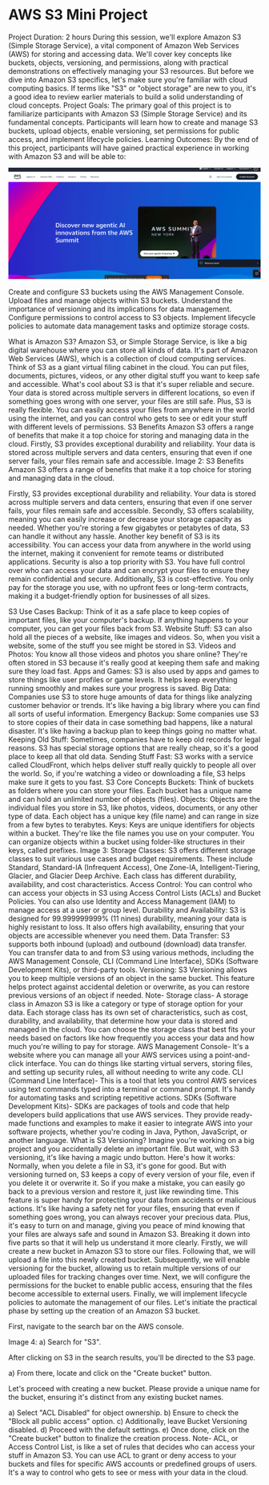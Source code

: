 # AWS S3 Mini Project
Project Duration: 2 hours
During this session, we'll explore Amazon S3 (Simple Storage Service), a vital component of Amazon Web Services (AWS) for storing and accessing data. We'll cover key concepts like buckets, objects, versioning, and permissions, along with practical demonstrations on effectively managing your S3 resources.
But before we dive into Amazon S3 specifics, let's make sure you're familiar with cloud computing basics. If terms like "S3" or "object storage" are new to you, it's a good idea to review earlier materials to build a solid understanding of cloud concepts.
Project Goals:
The primary goal of this project is to familiarize participants with Amazon S3 (Simple Storage Service) and its fundamental concepts. Participants will learn how to create and manage S3 buckets, upload objects, enable versioning, set permissions for public access, and implement lifecycle policies.
Learning Outcomes:
By the end of this project, participants will have gained practical experience in working with Amazon S3 and will be able to:

![alt text](image.png)

Create and configure S3 buckets using the AWS Management Console.
Upload files and manage objects within S3 buckets.
Understand the importance of versioning and its implications for data management.
Configure permissions to control access to S3 objects.
Implement lifecycle policies to automate data management tasks and optimize storage costs.

What is Amazon S3?
Amazon S3, or Simple Storage Service, is like a big digital warehouse where you can store all kinds of data. It's part of Amazon Web Services (AWS), which is a collection of cloud computing services.
Think of S3 as a giant virtual filing cabinet in the cloud. You can put files, documents, pictures, videos, or any other digital stuff you want to keep safe and accessible.
What's cool about S3 is that it's super reliable and secure. Your data is stored across multiple servers in different locations, so even if something goes wrong with one server, your files are still safe.
Plus, S3 is really flexible. You can easily access your files from anywhere in the world using the internet, and you can control who gets to see or edit your stuff with different levels of permissions.
S3 Benefits
Amazon S3 offers a range of benefits that make it a top choice for storing and managing data in the cloud.
Firstly, S3 provides exceptional durability and reliability. Your data is stored across multiple servers and data centers, ensuring that even if one server fails, your files remain safe and accessible.
Image 2:
S3 Benefits
Amazon S3 offers a range of benefits that make it a top choice for storing and managing data in the cloud.

Firstly, S3 provides exceptional durability and reliability. Your data is stored across multiple servers and data centers, ensuring that even if one server fails, your files remain safe and accessible.
Secondly, S3 offers scalability, meaning you can easily increase or decrease your storage capacity as needed. Whether you're storing a few gigabytes or petabytes of data, S3 can handle it without any hassle.
Another key benefit of S3 is its accessibility. You can access your data from anywhere in the world using the internet, making it convenient for remote teams or distributed applications.
Security is also a top priority with S3. You have full control over who can access your data and can encrypt your files to ensure they remain confidential and secure.
Additionally, S3 is cost-effective. You only pay for the storage you use, with no upfront fees or long-term contracts, making it a budget-friendly option for businesses of all sizes.

S3 Use Cases
Backup: Think of it as a safe place to keep copies of important files, like your computer's backup. If anything happens to your computer, you can get your files back from S3.
Website Stuff: S3 can also hold all the pieces of a website, like images and videos. So, when you visit a website, some of the stuff you see might be stored in S3.
Videos and Photos: You know all those videos and photos you share online? They're often stored in S3 because it's really good at keeping them safe and making sure they load fast.
Apps and Games: S3 is also used by apps and games to store things like user profiles or game levels. It helps keep everything running smoothly and makes sure your progress is saved.
Big Data: Companies use S3 to store huge amounts of data for things like analyzing customer behavior or trends. It's like having a big library where you can find all sorts of useful information.
Emergency Backup: Some companies use S3 to store copies of their data in case something bad happens, like a natural disaster. It's like having a backup plan to keep things going no matter what. Keeping Old Stuff: Sometimes, companies have to keep old records for legal reasons. S3 has special storage options that are really cheap, so it's a good place to keep all that old data.
Sending Stuff Fast: S3 works with a service called CloudFront, which helps deliver stuff really quickly to people all over the world. So, if you're watching a video or downloading a file, S3 helps make sure it gets to you fast.
S3 Core Concepts
Buckets: Think of buckets as folders where you can store your files. Each bucket has a unique name and can hold an unlimited number of objects (files).
Objects: Objects are the individual files you store in S3, like photos, videos, documents, or any other type of data. Each object has a unique key (file name) and can range in size from a few bytes to terabytes.
Keys: Keys are unique identifiers for objects within a bucket. They're like the file names you use on your computer. You can organize objects within a bucket using folder-like structures in their keys, called prefixes.
Image 3:
Storage Classes: S3 offers different storage classes to suit various use cases and budget requirements. These include Standard, Standard-IA (Infrequent Access), One Zone-IA, Intelligent-Tiering, Glacier, and Glacier Deep Archive. Each class has different durability, availability, and cost characteristics.
Access Control: You can control who can access your objects in S3 using Access Control Lists (ACLs) and Bucket Policies. You can also use Identity and Access Management (IAM) to manage access at a user or group level.
Durability and Availability: S3 is designed for 99.999999999% (11 nines) durability, meaning your data is highly resistant to loss. It also offers high availability, ensuring that your objects are accessible whenever you need them.
Data Transfer: S3 supports both inbound (upload) and outbound (download) data transfer. You can transfer data to and from S3 using various methods, including the AWS Management Console, CLI (Command Line Interface), SDKs (Software Development Kits), or third-party tools.
Versioning: S3 Versioning allows you to keep multiple versions of an object in the same bucket. This feature helps protect against accidental deletion or overwrite, as you can restore previous versions of an object if needed.
Note-
Storage class- A storage class in Amazon S3 is like a category or type of storage option for your data. Each storage class has its own set of characteristics, such as cost, durability, and availability, that determine how your data is stored and managed in the cloud. You can choose the storage class that best fits your needs based on factors like how frequently you access your data and how much you're willing to pay for storage.
AWS Management Console- It's a website where you can manage all your AWS services using a point-and-click interface. You can do things like starting virtual servers, storing files, and setting up security rules, all without needing to write any code.
CLI (Command Line Interface)- This is a tool that lets you control AWS services using text commands typed into a terminal or command prompt. It's handy for automating tasks and scripting repetitive actions.
SDKs (Software Development Kits)- SDKs are packages of tools and code that help developers build applications that use AWS services. They provide ready-made functions and examples to make it easier to integrate AWS into your software projects, whether you're coding in Java, Python, JavaScript, or another language.
What is S3 Versioning?
Imagine you're working on a big project and you accidentally delete an important file. But wait, with S3 versioning, it's like having a magic undo button.
Here's how it works: Normally, when you delete a file in S3, it's gone for good. But with versioning turned on, S3 keeps a copy of every version of your file, even if you delete it or overwrite it. So if you make a mistake, you can easily go back to a previous version and restore it, just like rewinding time.
This feature is super handy for protecting your data from accidents or malicious actions. It's like having a safety net for your files, ensuring that even if something goes wrong, you can always recover your precious data. Plus, it's easy to turn on and manage, giving you peace of mind knowing that your files are always safe and sound in Amazon S3.
Breaking it down into five parts so that it will help us understand it more clearly.
Firstly, we will create a new bucket in Amazon S3 to store our files. Following that, we will upload a file into this newly created bucket. Subsequently, we will enable versioning for the bucket, allowing us to retain multiple versions of our uploaded files for tracking changes over time. Next, we will configure the permissions for the bucket to enable public access, ensuring that the files become accessible to external users. Finally, we will implement lifecycle policies to automate the management of our files.
Let's initiate the practical phase by setting up the creation of an Amazon S3 bucket.

First, navigate to the search bar on the AWS console.

Image 4:
a) Search for "S3".

After clicking on S3 in the search results, you'll be directed to the S3 page.

a) From there, locate and click on the "Create bucket" button.

Let's proceed with creating a new bucket. Please provide a unique name for the bucket, ensuring it's distinct from any existing bucket names.

a) Select "ACL Disabled" for object ownership.
b) Ensure to check the "Block all public access" option.
c) Additionally, leave Bucket Versioning disabled.
d) Proceed with the default settings.
e) Once done, click on the "Create bucket" button to finalize the creation process.
Note- ACL, or Access Control List, is like a set of rules that decides who can access your stuff in Amazon S3. You can use ACL to grant or deny access to your buckets and files for specific AWS accounts or predefined groups of users. It's a way to control who gets to see or mess with your data in the cloud.